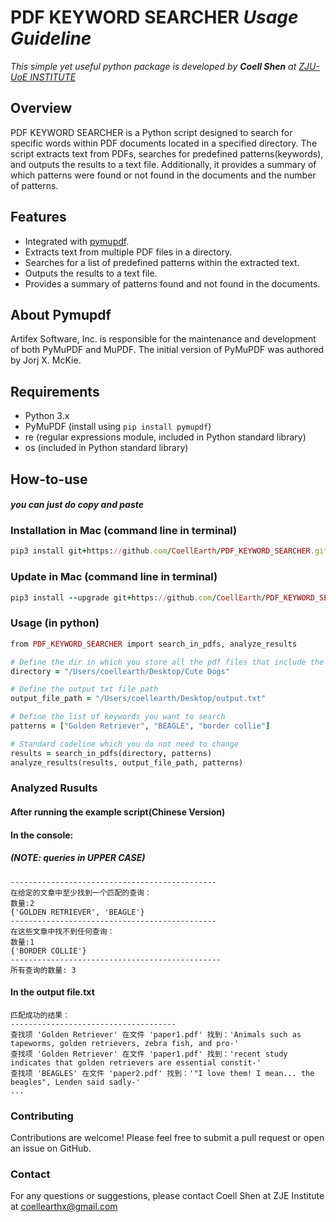# PDF KEYWORD SEARCHER _Usage Guideline_
_This simple yet useful python package is developed by **Coell Shen** at [ZJU-UoE INSTITUTE](https://zje.zju.edu.cn/)_
## Overview
PDF KEYWORD SEARCHER is a Python script designed to search for specific words within PDF documents located in a specified directory. The script extracts text from PDFs, searches for predefined patterns(keywords), and outputs the results to a text file. Additionally, it provides a summary of which patterns were found or not found in the documents and the number of patterns.
## Features
- Integrated with [pymupdf](https://github.com/pymupdf/PyMuPDF).
- Extracts text from multiple PDF files in a directory.
- Searches for a list of predefined patterns within the extracted text.
- Outputs the results to a text file.
- Provides a summary of patterns found and not found in the documents.
## About Pymupdf
Artifex Software, Inc. is responsible for the maintenance and development of both PyMuPDF and MuPDF. 
The initial version of PyMuPDF was authored by Jorj X. McKie.
## Requirements
- Python 3.x
- PyMuPDF (install using `pip install pymupdf`)
- re (regular expressions module, included in Python standard library)
- os (included in Python standard library)
## How-to-use
#### _you can just do copy and paste_
### Installation in Mac (command line in terminal)
```ruby
pip3 install git+https://github.com/CoellEarth/PDF_KEYWORD_SEARCHER.git
```
### Update in Mac (command line in terminal)
```ruby
pip3 install --upgrade git+https://github.com/CoellEarth/PDF_KEYWORD_SEARCHER.git
```
### Usage (in python)
```ruby
from PDF_KEYWORD_SEARCHER import search_in_pdfs, analyze_results

# Define the dir in which you store all the pdf files that include the keywords of interest
directory = "/Users/coellearth/Desktop/Cute Dogs"

# Define the output txt file path
output_file_path = "/Users/coellearth/Desktop/output.txt"

# Define the list of keywords you want to search
patterns = ["Golden Retriever", "BEAGLE", "border collie"]

# Standard codeline which you do not need to change
results = search_in_pdfs(directory, patterns)
analyze_results(results, output_file_path, patterns)
```
### Analyzed Rusults
#### After running the example script(Chinese Version)
#### In the console: 
##### _(NOTE: queries in UPPER CASE)_
```
----------------------------------------------
在给定的文章中至少找到一个匹配的查询：
数量:2
{'GOLDEN RETRIEVER', 'BEAGLE'}
----------------------------------------------
在这些文章中找不到任何查询：
数量:1
{'BORDER COLLIE'}
-----------------------------------------------
所有查询的数量: 3
```
#### In the output file.txt
```
匹配成功的结果：
-------------------------------------
查找项 'Golden Retriever' 在文件 'paper1.pdf' 找到：'Animals such as tapeworms, golden retrievers, zebra fish, and pro-' 
查找项 'Golden Retriever' 在文件 'paper1.pdf' 找到：'recent study indicates that golden retrievers are essential constit-' 
查找项 'BEAGLES' 在文件 'paper2.pdf' 找到：'"I love them! I mean... the beagles", Lenden said sadly-' 
...
```
### Contributing
Contributions are welcome! Please feel free to submit a pull request or open an issue on GitHub.

### Contact
For any questions or suggestions, please contact Coell Shen at ZJE Institute at coellearthx@gmail.com

